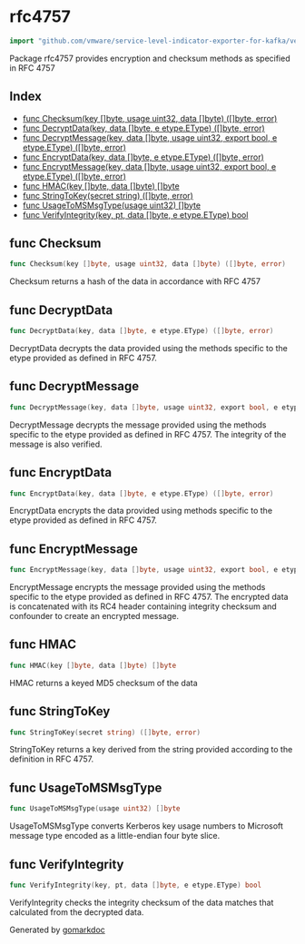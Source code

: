 <!-- Code generated by gomarkdoc. DO NOT EDIT -->

# rfc4757

```go
import "github.com/vmware/service-level-indicator-exporter-for-kafka/vendor/github.com/jcmturner/gokrb5/v8/crypto/rfc4757"
```

Package rfc4757 provides encryption and checksum methods as specified in RFC 4757

## Index

- [func Checksum(key []byte, usage uint32, data []byte) ([]byte, error)](<#func-checksum>)
- [func DecryptData(key, data []byte, e etype.EType) ([]byte, error)](<#func-decryptdata>)
- [func DecryptMessage(key, data []byte, usage uint32, export bool, e etype.EType) ([]byte, error)](<#func-decryptmessage>)
- [func EncryptData(key, data []byte, e etype.EType) ([]byte, error)](<#func-encryptdata>)
- [func EncryptMessage(key, data []byte, usage uint32, export bool, e etype.EType) ([]byte, error)](<#func-encryptmessage>)
- [func HMAC(key []byte, data []byte) []byte](<#func-hmac>)
- [func StringToKey(secret string) ([]byte, error)](<#func-stringtokey>)
- [func UsageToMSMsgType(usage uint32) []byte](<#func-usagetomsmsgtype>)
- [func VerifyIntegrity(key, pt, data []byte, e etype.EType) bool](<#func-verifyintegrity>)


## func Checksum

```go
func Checksum(key []byte, usage uint32, data []byte) ([]byte, error)
```

Checksum returns a hash of the data in accordance with RFC 4757

## func DecryptData

```go
func DecryptData(key, data []byte, e etype.EType) ([]byte, error)
```

DecryptData decrypts the data provided using the methods specific to the etype provided as defined in RFC 4757.

## func DecryptMessage

```go
func DecryptMessage(key, data []byte, usage uint32, export bool, e etype.EType) ([]byte, error)
```

DecryptMessage decrypts the message provided using the methods specific to the etype provided as defined in RFC 4757. The integrity of the message is also verified.

## func EncryptData

```go
func EncryptData(key, data []byte, e etype.EType) ([]byte, error)
```

EncryptData encrypts the data provided using methods specific to the etype provided as defined in RFC 4757.

## func EncryptMessage

```go
func EncryptMessage(key, data []byte, usage uint32, export bool, e etype.EType) ([]byte, error)
```

EncryptMessage encrypts the message provided using the methods specific to the etype provided as defined in RFC 4757. The encrypted data is concatenated with its RC4 header containing integrity checksum and confounder to create an encrypted message.

## func HMAC

```go
func HMAC(key []byte, data []byte) []byte
```

HMAC returns a keyed MD5 checksum of the data

## func StringToKey

```go
func StringToKey(secret string) ([]byte, error)
```

StringToKey returns a key derived from the string provided according to the definition in RFC 4757.

## func UsageToMSMsgType

```go
func UsageToMSMsgType(usage uint32) []byte
```

UsageToMSMsgType converts Kerberos key usage numbers to Microsoft message type encoded as a little\-endian four byte slice.

## func VerifyIntegrity

```go
func VerifyIntegrity(key, pt, data []byte, e etype.EType) bool
```

VerifyIntegrity checks the integrity checksum of the data matches that calculated from the decrypted data.



Generated by [gomarkdoc](<https://github.com/princjef/gomarkdoc>)
